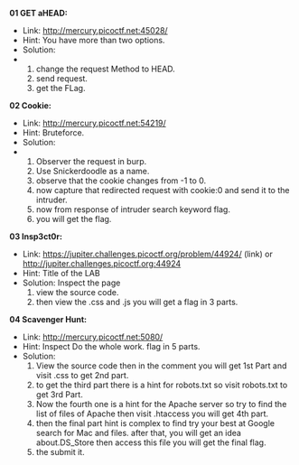 **01 GET aHEAD:**
  -  Link: http://mercury.picoctf.net:45028/
  -  Hint: You have more than two options.
  -  Solution:
  -   1. change the request Method to HEAD.
      2. send request.
      3. get the FLag.

 **02 Cookie:**
  - Link: http://mercury.picoctf.net:54219/
  - Hint: Bruteforce.
  - Solution:
  -   1. Observer the request in burp.
      2. Use Snickerdoodle as a name.
      3. observe that the cookie changes from -1 to 0.
      4. now capture that redirected request with cookie:0 and send it to the intruder.
      5. now from response of intruder search keyword flag.
      6. you will get the flag.
  
**03 Insp3ct0r:**
  - Link: https://jupiter.challenges.picoctf.org/problem/44924/ (link) or http://jupiter.challenges.picoctf.org:44924
  - Hint: Title of the LAB
  - Solution: Inspect the page
      1. view the source code.
      2. then view the .css and .js you will get a flag in 3 parts.

**04 Scavenger Hunt:**
  - Link: http://mercury.picoctf.net:5080/
  - Hint: Inspect Do the whole work. flag in 5 parts.
  - Solution:
      1. View the source code then in the comment you will get 1st Part and visit .css to get 2nd part.
      2. to get the third part there is a hint for robots.txt so visit robots.txt to get 3rd Part.
      3. Now the fourth one is a hint for the Apache server so try to find the list of files of Apache then visit .htaccess you will get 4th part. 
      4. then the final part hint is complex to find try your best at Google search for Mac and files. after that, you will get an idea about.DS_Store then access this file you will get the final flag.
      5. the submit it.
